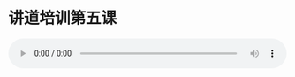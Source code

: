 # 讲道培训第五课

<audio style="width: 100%;" preload="false" controls controlslist="nodownload"><source src="//cdn.simai.ml/audio/mp3/old/25518.mp3" type="audio/mpeg">Your browser does not support the audio element.</audio>


